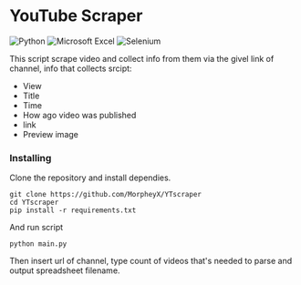 # YouTube Scraper

![Python](https://img.shields.io/badge/python-3670A0?style=for-the-badge&logo=python&logoColor=ffdd54) ![Microsoft Excel](https://img.shields.io/badge/Microsoft_Excel-217346?style=for-the-badge&logo=microsoft-excel&logoColor=white) ![Selenium](https://img.shields.io/badge/-selenium-%43B02A?style=for-the-badge&logo=selenium&logoColor=white)

This script scrape video and collect info from them via the givel link of channel, info that collects srcipt:
- View
- Title
- Time
- How ago video was published
- link
- Preview image




### Installing

Clone the repository and install dependies.
```
git clone https://github.com/MorpheyX/YTscraper
cd YTscraper
pip install -r requirements.txt
```

And run script

```
python main.py
```

Then insert url of channel, type count of videos that's needed to parse and output spreadsheet filename.

